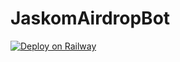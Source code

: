# JaskomAirdropBot


[![Deploy on Railway](https://railway.app/button.svg)](https://railway.app/new/template?template=https%3A%2F%2Fgithub.com%2FJskToken%2FJaskomAirdropBot%2Ftree%2Fmain&plugins=mongo&envs=MONGO_DB_URL)
